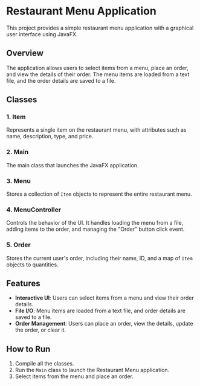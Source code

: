 # Restaurant Menu Application

This project provides a simple restaurant menu application with a graphical user interface using JavaFX.

## Overview

The application allows users to select items from a menu, place an order, and view the details of their order. The menu items are loaded from a text file, and the order details are saved to a file.

## Classes

### 1. Item

Represents a single item on the restaurant menu, with attributes such as name, description, type, and price.

### 2. Main

The main class that launches the JavaFX application.

### 3. Menu

Stores a collection of `Item` objects to represent the entire restaurant menu.

### 4. MenuController

Controls the behavior of the UI. It handles loading the menu from a file, adding items to the order, and managing the "Order" button click event.

### 5. Order

Stores the current user's order, including their name, ID, and a map of `Item` objects to quantities.

## Features

- **Interactive UI**: Users can select items from a menu and view their order details.
- **File I/O**: Menu items are loaded from a text file, and order details are saved to a file.
- **Order Management**: Users can place an order, view the details, update the order, or clear it.

## How to Run

1. Compile all the classes.
2. Run the `Main` class to launch the Restaurant Menu application.
3. Select items from the menu and place an order.
